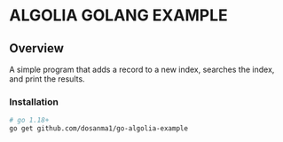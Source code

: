 # ALGOLIA GOLANG EXAMPLE

## Overview

A simple program that adds a record to a new index, searches the index, and print the results.

### Installation

```sh
# go 1.18+
go get github.com/dosanma1/go-algolia-example
```
